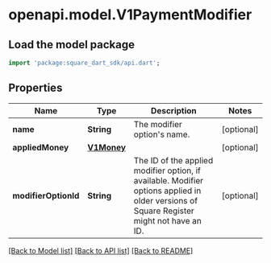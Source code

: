 # openapi.model.V1PaymentModifier

## Load the model package
```dart
import 'package:square_dart_sdk/api.dart';
```

## Properties
Name | Type | Description | Notes
------------ | ------------- | ------------- | -------------
**name** | **String** | The modifier option's name. | [optional] 
**appliedMoney** | [**V1Money**](V1Money.md) |  | [optional] 
**modifierOptionId** | **String** | The ID of the applied modifier option, if available. Modifier options applied in older versions of Square Register might not have an ID. | [optional] 

[[Back to Model list]](../README.md#documentation-for-models) [[Back to API list]](../README.md#documentation-for-api-endpoints) [[Back to README]](../README.md)


